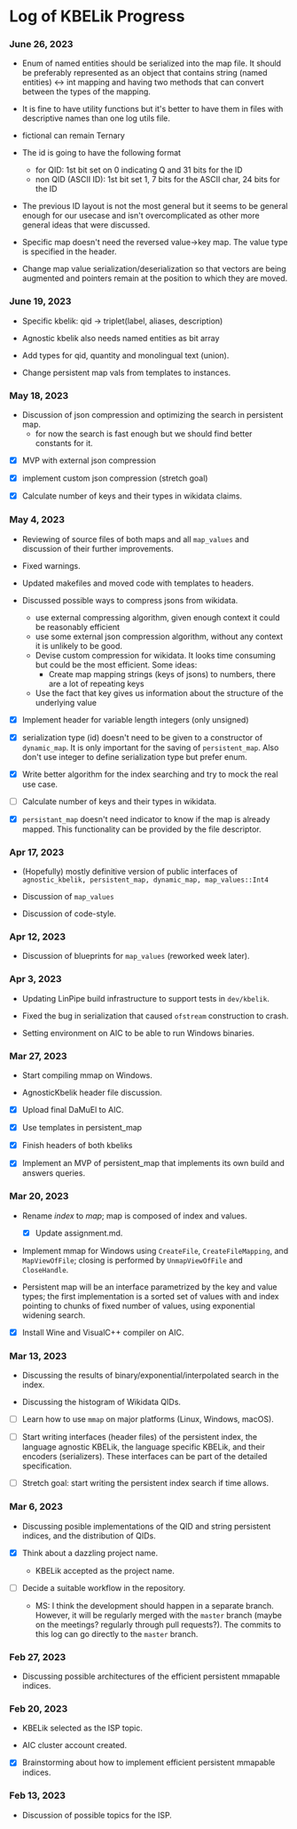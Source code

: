 # Log of KBELik Progress

### June 26, 2023
- Enum of named entities should be serialized into the map file. It should be
  preferably represented as an object that contains string (named entities) <-> int
  mapping and having two methods that can convert between the types of the
  mapping.

- It is fine to have utility functions but it's better to have them in files
  with descriptive names than one log utils file.

- fictional can remain Ternary

- The id is going to have the following format
    - for QID: 1st bit set on 0 indicating Q and 31 bits for the ID
    - non QID (ASCII ID): 1st bit set 1, 7 bits for the ASCII char, 24 bits for
      the ID

- The previous ID layout is not the most general but it seems to be general
  enough for our usecase and isn't overcomplicated as other more general ideas
  that were discussed.

- Specific map doesn't need the reversed value->key map. The value type is specified in the
  header.

- Change map value serialization/deserialization so that vectors are being augmented
  and pointers remain at the position to which they are moved.

### June 19, 2023
- Specific kbelik: qid -> triplet(label, aliases, description)

- Agnostic kbelik also needs named entities as bit array

- Add types for qid, quantity and monolingual text (union).

- Change persistent map vals from templates to instances.

### May 18, 2023
- Discussion of json compression and optimizing the search in persistent map.
    - for now the search is fast enough but we should find better constants 
    for it.

- [x] MVP with external json compression 

- [x] implement custom json compression (stretch goal)

- [x] Calculate number of keys and their types in wikidata claims.

### May 4, 2023
- Reviewing of source files of both maps and all `map_values` and discussion of their further
  improvements.

- Fixed warnings.

- Updated makefiles and moved code with templates to headers.

- Discussed possible ways to compress jsons from wikidata.
    - use external compressing algorithm, given enough context it could be
      reasonably efficient
    - use some external json compression algorithm, without any context it is
      unlikely to be good.
    - Devise custom compression for wikidata. It looks time consuming but could
      be the most efficient. Some ideas:
        - Create map mapping strings (keys of jsons) to numbers, there are a lot
	  of repeating keys
	- Use the fact that key gives us information about the structure of the
	  underlying value

- [x] Implement header for variable length integers (only unsigned)

- [x] serialization type (id) doesn't need to be given to a constructor of `dynamic_map`. It is only
  important for the saving of `persistent_map`. Also don't use integer to define
  serialization type but prefer enum.

- [x] Write better algorithm for the index searching and try to mock the real
  use case.

- [ ] Calculate number of keys and their types in wikidata.

- [x] `persistant_map` doesn't need indicator to know if the map is already
  mapped. This functionality can be provided by the file descriptor.


### Apr 17, 2023
- (Hopefully) mostly definitive version of public interfaces of `agnostic_kbelik,
  persistent_map, dynamic_map, map_values::Int4`

- Discussion of `map_values`

- Discussion of code-style.

### Apr 12, 2023
- Discussion of blueprints for `map_values` (reworked week later).

### Apr 3, 2023
- Updating LinPipe build infrastructure to support tests in `dev/kbelik`.

- Fixed the bug in serialization that caused `ofstream` construction to crash.

- Setting environment on AIC to be able to run Windows binaries.

### Mar 27, 2023
- Start compiling mmap on Windows.

- AgnosticKbelik header file discussion.

- [x] Upload final DaMuEl to AIC.

- [x] Use templates in persistent_map

- [x] Finish headers of both kbeliks

- [x] Implement an MVP of persistent_map that implements its own build and
  answers queries.

### Mar 20, 2023
- Rename _index_ to _map_; map is composed of index and values.
  - [x] Update assignment.md.

- Implement mmap for Windows using `CreateFile`, `CreateFileMapping`,
  and `MapViewOfFile`; closing is performed by `UnmapViewOfFile` and
  `CloseHandle`.

- Persistent map will be an interface parametrized by the key and
  value types; the first implementation is a sorted set of values with
  and index pointing to chunks of fixed number of values, using exponential
  widening search.

- [x] Install Wine and VisualC++ compiler on AIC.

### Mar 13, 2023
- Discussing the results of binary/exponential/interpolated search in the index.

- Discussing the histogram of Wikidata QIDs.

- [ ] Learn how to use `mmap` on major platforms (Linux, Windows, macOS).

- [ ] Start writing interfaces (header files) of the persistent index,
  the language agnostic KBELik, the language specific KBELik, and their
  encoders (serializers). These interfaces can be part of the detailed
  specification.

- [ ] Stretch goal: start writing the persistent index search if time allows.

### Mar 6, 2023
- Discussing posible implementations of the QID and string persistent indices,
  and the distribution of QIDs.

- [x] Think about a dazzling project name.
  - KBELik accepted as the project name.

- [ ] Decide a suitable workflow in the repository.
  - MS: I think the development should happen in a separate branch. However,
    it will be regularly merged with the `master` branch (maybe on the meetings?
    regularly through pull requests?). The commits to this log can go directly
    to the `master` branch.

### Feb 27, 2023
- Discussing possible architectures of the efficient persistent mmapable indices.

### Feb 20, 2023
- KBELik selected as the ISP topic.

- AIC cluster account created.

- [x] Brainstorming about how to implement efficient persistent mmapable indices.

### Feb 13, 2023
- Discussion of possible topics for the ISP.
